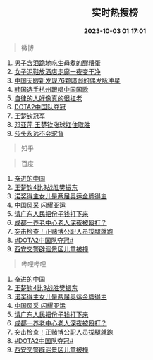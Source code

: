 <div align="center"><h2>实时热搜榜</h2><h4>2023-10-03 01:17:01</h4></div>

> 微博  

1. [男子含泪跪地吃生母煮的醪糟蛋](https://s.weibo.com/weibo?q=%23%E7%94%B7%E5%AD%90%E5%90%AB%E6%B3%AA%E8%B7%AA%E5%9C%B0%E5%90%83%E7%94%9F%E6%AF%8D%E7%85%AE%E7%9A%84%E9%86%AA%E7%B3%9F%E8%9B%8B%23&t=31&band_rank=1&Refer=top)<br />
2. [女子泥鞋放酒店走廊一夜变干净](https://s.weibo.com/weibo?q=%23%E5%A5%B3%E5%AD%90%E6%B3%A5%E9%9E%8B%E6%94%BE%E9%85%92%E5%BA%97%E8%B5%B0%E5%BB%8A%E4%B8%80%E5%A4%9C%E5%8F%98%E5%B9%B2%E5%87%80%23&t=31&band_rank=2&Refer=top)<br />
3. [中国天眼新发现76颗暗弱的偶发脉冲星](https://s.weibo.com/weibo?q=%23%E4%B8%AD%E5%9B%BD%E5%A4%A9%E7%9C%BC%E6%96%B0%E5%8F%91%E7%8E%B076%E9%A2%97%E6%9A%97%E5%BC%B1%E7%9A%84%E5%81%B6%E5%8F%91%E8%84%89%E5%86%B2%E6%98%9F%23&t=31&band_rank=3&Refer=top)<br />
4. [韩国选手杭州跟唱中国国歌](https://s.weibo.com/weibo?q=%23%E9%9F%A9%E5%9B%BD%E9%80%89%E6%89%8B%E6%9D%AD%E5%B7%9E%E8%B7%9F%E5%94%B1%E4%B8%AD%E5%9B%BD%E5%9B%BD%E6%AD%8C%23&t=31&band_rank=4&Refer=top)<br />
5. [自律的人好像真的很扛老](https://s.weibo.com/weibo?q=%E8%87%AA%E5%BE%8B%E7%9A%84%E4%BA%BA%E5%A5%BD%E5%83%8F%E7%9C%9F%E7%9A%84%E5%BE%88%E6%89%9B%E8%80%81&t=31&band_rank=5&Refer=top)<br />
6. [DOTA2中国队夺冠](https://s.weibo.com/weibo?q=%23DOTA2%E4%B8%AD%E5%9B%BD%E9%98%9F%E5%A4%BA%E5%86%A0%23&t=31&band_rank=6&Refer=top)<br />
7. [王楚钦冠军](https://s.weibo.com/weibo?q=%23%E7%8E%8B%E6%A5%9A%E9%92%A6%E5%86%A0%E5%86%9B%23&t=31&band_rank=7&Refer=top)<br />
8. [邓亚萍 王楚钦涨球扛住取胜](https://s.weibo.com/weibo?q=%E9%82%93%E4%BA%9A%E8%90%8D%20%E7%8E%8B%E6%A5%9A%E9%92%A6%E6%B6%A8%E7%90%83%E6%89%9B%E4%BD%8F%E5%8F%96%E8%83%9C&t=31&band_rank=8&Refer=top)<br />
9. [莎头永远不会驼背](https://s.weibo.com/weibo?q=%E8%8E%8E%E5%A4%B4%E6%B0%B8%E8%BF%9C%E4%B8%8D%E4%BC%9A%E9%A9%BC%E8%83%8C&t=31&band_rank=9&Refer=top)<br />

> 知乎  


> 百度  

1. [奋进的中国](https://www.baidu.com/s?wd=%E5%A5%8B%E8%BF%9B%E7%9A%84%E4%B8%AD%E5%9B%BD&sa=fyb_news&rsv_dl=fyb_news)<br />
2. [王楚钦4比3战胜樊振东](https://www.baidu.com/s?wd=%E7%8E%8B%E6%A5%9A%E9%92%A64%E6%AF%943%E6%88%98%E8%83%9C%E6%A8%8A%E6%8C%AF%E4%B8%9C&sa=fyb_news&rsv_dl=fyb_news)<br />
3. [诺奖得主女儿是两届奥运金牌得主](https://www.baidu.com/s?wd=%E8%AF%BA%E5%A5%96%E5%BE%97%E4%B8%BB%E5%A5%B3%E5%84%BF%E6%98%AF%E4%B8%A4%E5%B1%8A%E5%A5%A5%E8%BF%90%E9%87%91%E7%89%8C%E5%BE%97%E4%B8%BB&sa=fyb_news&rsv_dl=fyb_news)<br />
4. [中国风采 闪耀亚运](https://www.baidu.com/s?wd=%E4%B8%AD%E5%9B%BD%E9%A3%8E%E9%87%87+%E9%97%AA%E8%80%80%E4%BA%9A%E8%BF%90&sa=fyb_news&rsv_dl=fyb_news)<br />
5. [请广东人民把份子钱打下来](https://www.baidu.com/s?wd=%E8%AF%B7%E5%B9%BF%E4%B8%9C%E4%BA%BA%E6%B0%91%E6%8A%8A%E4%BB%BD%E5%AD%90%E9%92%B1%E6%89%93%E4%B8%8B%E6%9D%A5&sa=fyb_news&rsv_dl=fyb_news)<br />
6. [成都一养老中心老人深夜被殴打？](https://www.baidu.com/s?wd=%E6%88%90%E9%83%BD%E4%B8%80%E5%85%BB%E8%80%81%E4%B8%AD%E5%BF%83%E8%80%81%E4%BA%BA%E6%B7%B1%E5%A4%9C%E8%A2%AB%E6%AE%B4%E6%89%93%EF%BC%9F&sa=fyb_news&rsv_dl=fyb_news)<br />
7. [突击检查！正赌博公职人员拔腿就跑](https://www.baidu.com/s?wd=%E7%AA%81%E5%87%BB%E6%A3%80%E6%9F%A5%EF%BC%81%E6%AD%A3%E8%B5%8C%E5%8D%9A%E5%85%AC%E8%81%8C%E4%BA%BA%E5%91%98%E6%8B%94%E8%85%BF%E5%B0%B1%E8%B7%91&sa=fyb_news&rsv_dl=fyb_news)<br />
8. [#DOTA2中国队夺冠#](https://www.baidu.com/s?wd=%23DOTA2%E4%B8%AD%E5%9B%BD%E9%98%9F%E5%A4%BA%E5%86%A0%23&sa=fyb_news&rsv_dl=fyb_news)<br />
9. [西安交警辟谣景区儿童被撞](https://www.baidu.com/s?wd=%E8%A5%BF%E5%AE%89%E4%BA%A4%E8%AD%A6%E8%BE%9F%E8%B0%A3%E6%99%AF%E5%8C%BA%E5%84%BF%E7%AB%A5%E8%A2%AB%E6%92%9E&sa=fyb_news&rsv_dl=fyb_news)<br />

> 哔哩哔哩  

1. [奋进的中国](https://www.baidu.com/s?wd=%E5%A5%8B%E8%BF%9B%E7%9A%84%E4%B8%AD%E5%9B%BD&sa=fyb_news&rsv_dl=fyb_news)<br />
2. [王楚钦4比3战胜樊振东](https://www.baidu.com/s?wd=%E7%8E%8B%E6%A5%9A%E9%92%A64%E6%AF%943%E6%88%98%E8%83%9C%E6%A8%8A%E6%8C%AF%E4%B8%9C&sa=fyb_news&rsv_dl=fyb_news)<br />
3. [诺奖得主女儿是两届奥运金牌得主](https://www.baidu.com/s?wd=%E8%AF%BA%E5%A5%96%E5%BE%97%E4%B8%BB%E5%A5%B3%E5%84%BF%E6%98%AF%E4%B8%A4%E5%B1%8A%E5%A5%A5%E8%BF%90%E9%87%91%E7%89%8C%E5%BE%97%E4%B8%BB&sa=fyb_news&rsv_dl=fyb_news)<br />
4. [中国风采 闪耀亚运](https://www.baidu.com/s?wd=%E4%B8%AD%E5%9B%BD%E9%A3%8E%E9%87%87+%E9%97%AA%E8%80%80%E4%BA%9A%E8%BF%90&sa=fyb_news&rsv_dl=fyb_news)<br />
5. [请广东人民把份子钱打下来](https://www.baidu.com/s?wd=%E8%AF%B7%E5%B9%BF%E4%B8%9C%E4%BA%BA%E6%B0%91%E6%8A%8A%E4%BB%BD%E5%AD%90%E9%92%B1%E6%89%93%E4%B8%8B%E6%9D%A5&sa=fyb_news&rsv_dl=fyb_news)<br />
6. [成都一养老中心老人深夜被殴打？](https://www.baidu.com/s?wd=%E6%88%90%E9%83%BD%E4%B8%80%E5%85%BB%E8%80%81%E4%B8%AD%E5%BF%83%E8%80%81%E4%BA%BA%E6%B7%B1%E5%A4%9C%E8%A2%AB%E6%AE%B4%E6%89%93%EF%BC%9F&sa=fyb_news&rsv_dl=fyb_news)<br />
7. [突击检查！正赌博公职人员拔腿就跑](https://www.baidu.com/s?wd=%E7%AA%81%E5%87%BB%E6%A3%80%E6%9F%A5%EF%BC%81%E6%AD%A3%E8%B5%8C%E5%8D%9A%E5%85%AC%E8%81%8C%E4%BA%BA%E5%91%98%E6%8B%94%E8%85%BF%E5%B0%B1%E8%B7%91&sa=fyb_news&rsv_dl=fyb_news)<br />
8. [#DOTA2中国队夺冠#](https://www.baidu.com/s?wd=%23DOTA2%E4%B8%AD%E5%9B%BD%E9%98%9F%E5%A4%BA%E5%86%A0%23&sa=fyb_news&rsv_dl=fyb_news)<br />
9. [西安交警辟谣景区儿童被撞](https://www.baidu.com/s?wd=%E8%A5%BF%E5%AE%89%E4%BA%A4%E8%AD%A6%E8%BE%9F%E8%B0%A3%E6%99%AF%E5%8C%BA%E5%84%BF%E7%AB%A5%E8%A2%AB%E6%92%9E&sa=fyb_news&rsv_dl=fyb_news)<br />

